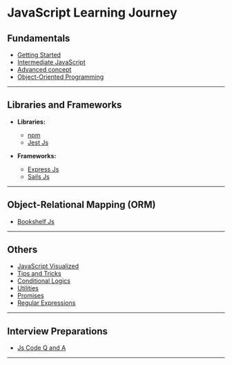 # JavaScript Learning Journey

## Fundamentals

- [Getting Started](./01_get_start/index.md)
- [Intermediate JavaScript](./02_inter/index.md)
- [Advanced concept](./03_ad/index.md)
- [Object-Oriented Programming](./04_oops/index.md)

---

## Libraries and Frameworks

- **Libraries:**

  - [npm](./npm/index.md)
  - [Jest Js](./jest/01.md)

- **Frameworks:**
  - [Express Js](./ExpressJs/Index.md)
  - [Sails Js](./sailsjs/index.md)

---

## Object-Relational Mapping (ORM)

- [Bookshelf Js](./orms/bookshelf/index.md)

---

## Others

- [JavaScript Visualized](./others/visualized/index.md)
- [Tips and Tricks](./tips_and_tricks/trick.md)
- [Conditional Logics](./condition.md)
- [Utilities](./others/utils/utils.md)
- [Promises](./promise/promise.md)
- [Regular Expressions](./regex.md)

---

## Interview Preparations

- [Js Code Q and A](./interview/01_/toc.md)

---
